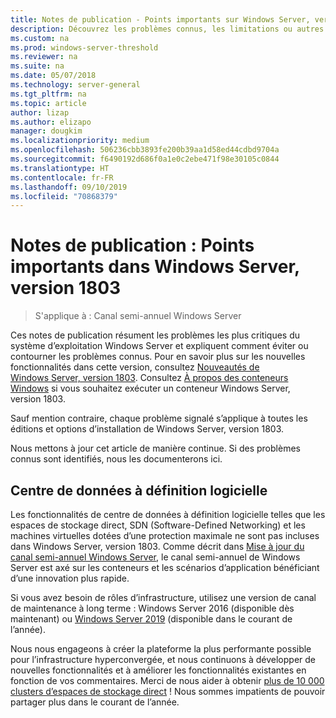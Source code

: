 ```yaml
---
title: Notes de publication - Points importants sur Windows Server, version 1803
description: Découvrez les problèmes connus, les limitations ou autres informations dont vous avez besoin avant d’installer Windows Server, version 1803.
ms.custom: na
ms.prod: windows-server-threshold
ms.reviewer: na
ms.suite: na
ms.date: 05/07/2018
ms.technology: server-general
ms.tgt_pltfrm: na
ms.topic: article
author: lizap
ms.author: elizapo
manager: dougkim
ms.localizationpriority: medium
ms.openlocfilehash: 506236cbb3893fe200b39aa1d58ed44cdbd9704a
ms.sourcegitcommit: f6490192d686f0a1e0c2ebe471f98e30105c0844
ms.translationtype: HT
ms.contentlocale: fr-FR
ms.lasthandoff: 09/10/2019
ms.locfileid: "70868379"
---
```

# <a name="release-notes-important-issues-in-windows-server-version-1803"></a>Notes de publication : Points importants dans Windows Server, version 1803

>S'applique à : Canal semi-annuel Windows Server

Ces notes de publication résument les problèmes les plus critiques du système d’exploitation Windows Server et expliquent comment éviter ou contourner les problèmes connus. Pour en savoir plus sur les nouvelles fonctionnalités dans cette version, consultez [Nouveautés de Windows Server, version 1803](whats-new-in-windows-server-1803.md). Consultez [À propos des conteneurs Windows](https://docs.microsoft.com/virtualization/windowscontainers/about/) si vous souhaitez exécuter un conteneur Windows Server, version 1803. 

Sauf mention contraire, chaque problème signalé s’applique à toutes les éditions et options d’installation de Windows Server, version 1803.  

Nous mettons à jour cet article de manière continue. Si des problèmes connus sont identifiés, nous les documenterons ici. 


## <a name="software-defined-datacenter"></a>Centre de données à définition logicielle

Les fonctionnalités de centre de données à définition logicielle telles que les espaces de stockage direct, SDN (Software-Defined Networking) et les machines virtuelles dotées d’une protection maximale ne sont pas incluses dans Windows Server, version 1803. Comme décrit dans [Mise à jour du canal semi-annuel Windows Server](https://cloudblogs.microsoft.com/windowsserver/2018/03/29/windows-server-semi-annual-channel-update/), le canal semi-annuel de Windows Server est axé sur les conteneurs et les scénarios d’application bénéficiant d’une innovation plus rapide. 

Si vous avez besoin de rôles d’infrastructure, utilisez une version de canal de maintenance à long terme : Windows Server 2016 (disponible dès maintenant) ou [Windows Server 2019](https://cloudblogs.microsoft.com/windowsserver/2018/03/20/introducing-windows-server-2019-now-available-in-preview) (disponible dans le courant de l’année).

Nous nous engageons à créer la plateforme la plus performante possible pour l’infrastructure hyperconvergée, et nous continuons à développer de nouvelles fonctionnalités et à améliorer les fonctionnalités existantes en fonction de vos commentaires. Merci de nous aider à obtenir [plus de 10 000 clusters d’espaces de stockage direct](https://blogs.technet.microsoft.com/filecab/2018/03/27/storage-spaces-direct-momentum) ! Nous sommes impatients de pouvoir partager plus dans le courant de l’année.